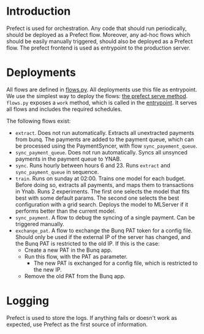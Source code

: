 # Introduction
Prefect is used for orchestration. Any code that should run periodically, should be deployed as a Prefect flow. Moreover, any ad-hoc flows which should be easily manually triggered, should also be deployed as a Prefect flow. The prefect frontend is used as entrypoint to the production server. 

# Deployments
All flows are defined in [flows.py](/bunq_ynab_connect/flows.py). All deployments use this file as entrypoint. 
We use the simplest way to deploy the flows: [the prefect serve method](https://docs-3.prefect.io/3.0/deploy/run-flows-in-local-processes). `flows.py` exposes a `work` method, which is called in the [entrypoint](/docker//entrypoint.sh). It serves all flows and includes the required schedules. 

The following flows exist:
- `extract`. Does not run automatically. Extracts all unextracted payments from bunq. The payments are added to the payment queue, which can be processed using the PaymentSyncer, with flow `sync_payement_queue`.
- `sync_payment_queue`. Does not run automatically. Syncs all unsynced payments in the payment queue to YNAB.
- `sync`. Runs hourly between hours 6 and 23. Runs `extract` and `sync_payment_queue` in sequence.
- `train`. Runs on sunday at 02:00. Trains one model for each budget. Before doing so, extracts all payments, and maps them to transactions in Ynab. Runs 2 experiments. The first one selects the model that fits best with some default params. The second one selects the best configuration with a grid search. Deploys the model to MLServer if it performs better than the current model.
- `sync_payment`. A flow to debug the syncing of a single payment. Can be triggered manually.
- `exchange_pat`. A flow to exchange the Bunq PAT token for a config file. Should only be used if the external IP of the server has changed, and the Bunq PAT is restricted to the old IP. If this is the case:
    - Create a new PAT in the Bunq app.
    - Run this flow, with the PAT as parameter.
        - The new PAT is exchanged for a config file, which is restricted to the new IP.
    - Remove the old PAT from the Bunq app.

# Logging
Prefect is used to store the logs. If anything fails or doesn't work as expected, use Prefect as the first source of information. 
